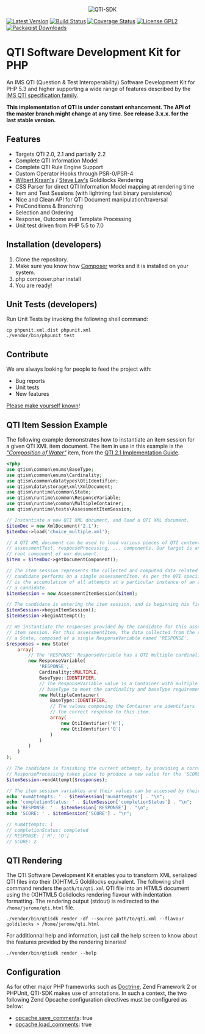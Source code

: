 <p align="center"><img src="https://cloud.githubusercontent.com/assets/4217431/6734391/3b3ef4e8-ce58-11e4-83a1-d6e39a91400f.png" alt="QTI-SDK" /></p>

[![Latest Version](https://img.shields.io/github/tag/oat-sa/qti-sdk.svg?style=flat&label=release)](https://github.com/oat-sa/qti-sdk/tags)
[![Build Status](https://travis-ci.org/oat-sa/qti-sdk.svg?branch=master)](https://travis-ci.org/oat-sa/qti-sdk)
[![Coverage Status](https://coveralls.io/repos/oat-sa/qti-sdk/badge.png)](https://coveralls.io/r/oat-sa/qti-sdk)
[![License GPL2](http://img.shields.io/badge/licence-gpl2-blue.svg)](http://www.gnu.org/licenses/gpl-2.0.html)
[![Packagist Downloads](http://img.shields.io/packagist/dt/qtism/qtism.svg)](https://packagist.org/packages/qtism/qtism)

# QTI Software Development Kit for PHP

An IMS QTI (Question &amp; Test Interoperability) Software Development Kit for PHP 5.3 and higher supporting a wide 
range of features described by the [IMS QTI specification family](http://www.imsglobal.org/question).

__This implementation of QTI is under constant enhancement. The API of the master branch might change at any time. See release 3.x.x. for the last stable version.__

## Features

* Targets QTI 2.0, 2.1 and partially 2.2
* Complete QTI Information Model
* Complete QTI Rule Engine Support
* Custom Operator Hooks through PSR-0/PSR-4
* [Wilbert Kraan's](http://blogs.cetis.ac.uk/wilbert/2013/11/06/using-standards-to-make-assessment-in-e-textbooks-scalable-engaging-but-robust) / [Steve Lay's](http://swl10.blogspot.co.uk/2013/09/transforming-qti-v2-into-xhtml-5.html) Goldilocks Rendering
* CSS Parser for direct QTI Information Model mapping at rendering time
* Item and Test Sessions (with lightning fast binary persistence)
* Nice and Clean API for QTI Document manipulation/traversal
* PreConditions & Branching
* Selection and Ordering
* Response, Outcome and Template Processing
* Unit test driven from PHP 5.5 to 7.0

## Installation (developers)

1. Clone the repository.
2. Make sure you know how [Composer](https://getcomposer.org/download/) works and it is installed on your system.
3. php composer.phar install
4. You are ready!

## Unit Tests (developers)

Run Unit Tests by invoking the following shell command:

```shell
cp phpunit.xml.dist phpunit.xml
./vendor/bin/phpunit test
```

## Contribute

We are always looking for people to feed the project with:

* Bug reports
* Unit tests
* New features

[Please make yourself known](https://github.com/bugalot)!

## QTI Item Session Example

The following example demonstrates how to instantiate an item session for a given QTI XML item document. The item
in use in this example is the [*"Composition of Water"*](http://www.imsglobal.org/question/qtiv2p1/examples/items/choice_multiple.xml) item, from the [QTI 2.1 Implementation Guide](http://www.imsglobal.org/question/qtiv2p1/imsqti_implv2p1.html).

```php
<?php
use qtism\common\enums\BaseType;
use qtism\common\enums\Cardinality;
use qtism\common\datatypes\QtiIdentifier;
use qtism\data\storage\xml\XmlDocument;
use qtism\runtime\common\State;
use qtism\runtime\common\ResponseVariable;
use qtism\runtime\common\MultipleContainer;
use qtism\runtime\tests\AssessmentItemSession;

// Instantiate a new QTI XML document, and load a QTI XML document.
$itemDoc = new XmlDocument('2.1');
$itemDoc->load('choice_multiple.xml');

// A QTI XML document can be used to load various pieces of QTI content such as assessmentItem,
// assessmentTest, responseProcessing, ... components. Our target is an assessmentItem, which is the
// root component of our document.
$item = $itemDoc->getDocumentComponent();

// The item session represents the collected and computed data related to the interactions a
// candidate performs on a single assessmentItem. As per the QTI specification, "an item session
// is the accumulation of all attempts at a particular instance of an assessmentItem made by
// a candidate.
$itemSession = new AssessmentItemSession($item);

// The candidate is entering the item session, and is beginning his first attempt.
$itemSession->beginItemSession();
$itemSession->beginAttempt();

// We instantiate the responses provided by the candidate for this assessmentItem, for the current
// item session. For this assessmentItem, the data collected from the candidate is represented by 
// a State, composed of a single ResponseVariable named 'RESPONSE'.
$responses = new State(
    array(
        // The 'RESPONSE' ResponseVariable has a QTI multiple cardinality, and a QTI identifier baseType.
        new ResponseVariable(
            'RESPONSE',
            Cardinality::MULTIPLE,
            BaseType::IDENTIFIER,
            // The ResponseVariable value is a Container with multiple cardinality and an identifier
            // baseType to meet the cardinality and baseType requirements of the ResponseVariable.
            new MultipleContainer(
                BaseType::IDENTIFIER,
                // The values composing the Container are identifiers 'H' and 'O', which represent
                // the correct response to this item.
                array(
                    new QtiIdentifier('H'),
                    new QtiIdentifier('O')
                )
            )
        )
    )
);

// The candidate is finishing the current attempt, by providing a correct response.
// ResponseProcessing takes place to produce a new value for the 'SCORE' OutcomeVariable.
$itemSession->endAttempt($responses);

// The item session variables and their values can be accessed by their identifier.
echo 'numAttempts: ' . $itemSession['numAttempts'] . "\n";
echo 'completionStatus: ' . $itemSession['completionStatus'] . "\n";
echo 'RESPONSE: ' . $itemSession['RESPONSE'] . "\n";
echo 'SCORE: ' . $itemSession['SCORE'] . "\n";

// numAttempts: 1
// completionStatus: completed
// RESPONSE: ['H'; 'O']
// SCORE: 2
```

## QTI Rendering

The QTI Software Development Kit enables you to transform XML serialized QTI files
into their (X)HTML5 Goldilocks equivalent. The following shell command renders the `path/to/qti.xml` QTI file into an HTML5 
document using the (X)HTML5 Golidlocks rendering flavour with indentation formatting. The rendering output (stdout) 
is redirected to the `/home/jerome/qti.html` file.

```shell
./vendor/bin/qtisdk render -df --source path/to/qti.xml --flavour goldilocks > /home/jerome/qti.html
```

For additionnal help and information, just call the help screen to know about the features provided by the rendering binaries!

```shell
./vendor/bin/qtisdk render --help
```

## Configuration

As for other major PHP frameworks such as [Doctrine](http://stackoverflow.com/questions/21925354/doctrine-is-freaking-out-when-i-turn-on-php-opcache-on), Zend Framework 2 or PHPUnit, QTI-SDK makes use
of annotations. In such a context, the two following Zend Opcache configuration directives must be
configured as below:

* [opcache.save_comments](http://php.net/manual/en/opcache.configuration.php#ini.opcache.save-comments): true
* [opcache.load_comments](http://php.net/manual/en/opcache.configuration.php#ini.opcache.load-comments): true
